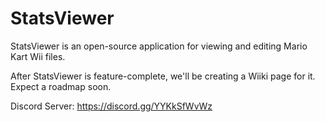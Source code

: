 # StatsViewer

StatsViewer is an open-source application for viewing and editing Mario Kart Wii files.

After StatsViewer is feature-complete, we'll be creating a Wiiki page for it. Expect a roadmap soon.

Discord Server: https://discord.gg/YYKkSfWvWz
